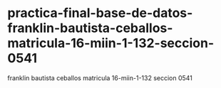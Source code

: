 # practica-final-base-de-datos-franklin-bautista-ceballos-matricula-16-miin-1-132-seccion-0541
franklin bautista ceballos matricula 16-miin-1-132 seccion 0541
